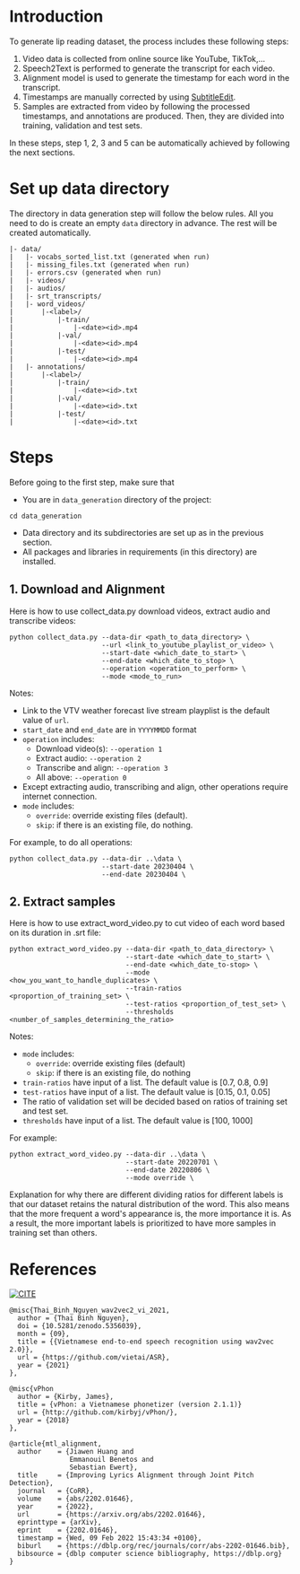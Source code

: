 # Introduction

To generate lip reading dataset, the process includes these following steps:

1. Video data is collected from online source like YouTube, TikTok,...
2. Speech2Text is performed to generate the transcript for each video.
3. Alignment model is used to generate the timestamp for each word in the transcript.
4. Timestamps are manually corrected by using [SubtitleEdit](https://www.nikse.dk/subtitleedit).
5. Samples are extracted from video by following the processed timestamps, and annotations are produced. Then, they are divided into training, validation and test sets.

In these steps, step 1, 2, 3 and 5 can be automatically achieved by following the next sections.

# Set up data directory

The directory in data generation step will follow the below rules. All you need to do is create an empty `data` directory in advance. The rest will be created automatically.

```
|- data/
|   |- vocabs_sorted_list.txt (generated when run)
|   |- missing_files.txt (generated when run)
|   |- errors.csv (generated when run)
|   |- videos/
|   |- audios/
|   |- srt_transcripts/
|   |- word_videos/
|       |-<label>/
|           |-train/
|               |-<date><id>.mp4
|           |-val/
|               |-<date><id>.mp4
|           |-test/
|               |-<date><id>.mp4
|   |- annotations/
|       |-<label>/
|           |-train/
|               |-<date><id>.txt
|           |-val/
|               |-<date><id>.txt
|           |-test/
|               |-<date><id>.txt
```

# Steps

Before going to the first step, make sure that

- You are in `data_generation` directory of the project:

```shell
cd data_generation
```

- Data directory and its subdirectories are set up as in the previous section.
- All packages and libraries in requirements (in this directory) are installed.

## 1. Download and Alignment

Here is how to use collect_data.py download videos, extract audio and transcribe videos:

```shell
python collect_data.py --data-dir <path_to_data_directory> \
                       --url <link_to_youtube_playlist_or_video> \
                       --start-date <which_date_to_start> \
                       --end-date <which_date_to_stop> \
                       --operation <operation_to_perform> \
                       --mode <mode_to_run>
```

Notes:

- Link to the VTV weather forecast live stream playplist is the default value of `url`.
- `start_date` and `end_date` are in `YYYYMMDD` format
- `operation` includes:
  - Download video(s): `--operation 1`
  - Extract audio: `--operation 2`
  - Transcribe and align: `--operation 3`
  - All above: `--operation 0`
- Except extracting audio, transcribing and align, other operations require internet connection.
- `mode` includes:
  - `override`: override existing files (default).
  - `skip`: if there is an existing file, do nothing.

For example, to do all operations:

```shell
python collect_data.py --data-dir ..\data \
                       --start-date 20230404 \
                       --end-date 20230404 \
```

## 2. Extract samples

Here is how to use extract_word_video.py to cut video of each word based on its duration in .srt file:

```shell
python extract_word_video.py --data-dir <path_to_data_directory> \
                             --start-date <which_date_to_start> \
                             --end-date <which_date_to-stop> \
                             --mode <how_you_want_to_handle_duplicates> \
                             --train-ratios <proportion_of_training_set> \
                             --test-ratios <proportion_of_test_set> \
                             --thresholds <number_of_samples_determining_the_ratio>
```

Notes:
- `mode` includes:
  - `override`: override existing files (default)
  - `skip`: if there is an existing file, do nothing
- `train-ratios` have input of a list. The default value is [0.7, 0.8, 0.9]
- `test-ratios` have input of a list. The default value is [0.15, 0.1, 0.05]
- The ratio of validation set will be decided based on ratios of training set and test set.
- `thresholds` have input of a list. The default value is [100, 1000]

For example:

```shell
python extract_word_video.py --data-dir ..\data \
                             --start-date 20220701 \
                             --end-date 20220806 \
                             --mode override \
```

Explanation for why there are different dividing ratios for different labels is that our dataset retains the natural distribution of the word. This also means that the more frequent a word's appearance is, the more importance it is. As a result, the more important labels is prioritized to have more samples in training set than others.

# References

[![CITE](https://zenodo.org/badge/DOI/10.5281/zenodo.5356039.svg)](https://github.com/vietai/ASR)

```text
@misc{Thai_Binh_Nguyen_wav2vec2_vi_2021,
  author = {Thai Binh Nguyen},
  doi = {10.5281/zenodo.5356039},
  month = {09},
  title = {{Vietnamese end-to-end speech recognition using wav2vec 2.0}},
  url = {https://github.com/vietai/ASR},
  year = {2021}
},

@misc{vPhon
  author = {Kirby, James},
  title = {vPhon: a Vietnamese phonetizer (version 2.1.1)}
  url = {http://github.com/kirbyj/vPhon/},
  year = {2018}
},

@article{mtl_alignment,
  author    = {Jiawen Huang and
               Emmanouil Benetos and
               Sebastian Ewert},
  title     = {Improving Lyrics Alignment through Joint Pitch Detection},
  journal   = {CoRR},
  volume    = {abs/2202.01646},
  year      = {2022},
  url       = {https://arxiv.org/abs/2202.01646},
  eprinttype = {arXiv},
  eprint    = {2202.01646},
  timestamp = {Wed, 09 Feb 2022 15:43:34 +0100},
  biburl    = {https://dblp.org/rec/journals/corr/abs-2202-01646.bib},
  bibsource = {dblp computer science bibliography, https://dblp.org}
}
```
